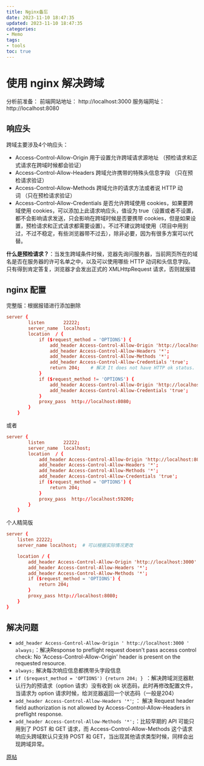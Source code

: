 ```yaml
---
title: Nginx备忘
date: 2023-11-10 18:47:35
updated: 2023-11-10 18:47:35
categories:
- Memo
tags:
- tools
toc: true
---
```

# 使用 nginx 解决跨域

分析前准备：
前端网站地址： http://localhost:3000
服务端网址： http://localhost:8080

## 响应头

跨域主要涉及4个响应头：
- Access-Control-Allow-Origin 用于设置允许跨域请求源地址 （预检请求和正式请求在跨域时候都会验证）
- Access-Control-Allow-Headers 跨域允许携带的特殊头信息字段 （只在预检请求验证）
- Access-Control-Allow-Methods 跨域允许的请求方法或者说 HTTP 动词 （只在预检请求验证）
- Access-Control-Allow-Credentials 是否允许跨域使用 cookies，如果要跨域使用 cookies，可以添加上此请求响应头，值设为 true（设置或者不设置，都不会影响请求发送，只会影响在跨域时候是否要携带 cookies，但是如果设置，预检请求和正式请求都需要设置）。不过不建议跨域使用（项目中用到过，不过不稳定，有些浏览器带不过去），除非必要，因为有很多方案可以代替。

**什么是预检请求？**：当发生跨域条件时候，览器先询问服务器，当前网页所在的域名是否在服务器的许可名单之中，以及可以使用哪些 HTTP 动词和头信息字段。只有得到肯定答复，浏览器才会发出正式的 XMLHttpRequest 请求，否则就报错

## nginx 配置

完整版：根据报错进行添加删除

```conf
server {
        listen       22222;
        server_name  localhost;
        location  / {
            if ($request_method = 'OPTIONS') {
                add_header Access-Control-Allow-Origin 'http://localhost:3000';
                add_header Access-Control-Allow-Headers '*';
                add_header Access-Control-Allow-Methods '*';
                add_header Access-Control-Allow-Credentials 'true';
                return 204;    # 解决 It does not have HTTP ok status.
            }
            if ($request_method != 'OPTIONS') {
                add_header Access-Control-Allow-Origin 'http://localhost:3000' always;
                add_header Access-Control-Allow-Credentials 'true';
            }
            proxy_pass  http://localhost:8080; 
        }
    }
```

或者

```conf
server {
        listen       22222;
        server_name  localhost;
        location  / {
            add_header Access-Control-Allow-Origin 'http://localhost:8080' always;
            add_header Access-Control-Allow-Headers '*';
            add_header Access-Control-Allow-Methods '*';
            add_header Access-Control-Allow-Credentials 'true';
            if ($request_method = 'OPTIONS') {
                return 204;
            }
            proxy_pass  http://localhost:59200; 
        }
    }
```

个人精简版

```conf
server {
    listen 22222;
    server_name localhost;  # 可以根据实际情况更改

    location / {
        add_header Access-Control-Allow-Origin 'http://localhost:3000' always;
        add_header Access-Control-Allow-Headers '*';
        add_header Access-Control-Allow-Methods '*';
        if ($request_method = 'OPTIONS') {
            return 204;
        }
        proxy_pass http://localhost:8080;
    }
}
```

## 解决问题

- `add_header Access-Control-Allow-Origin ' http://localhost:3000 ' always;`：解决Response to preflight request doesn't pass access control check: No 'Access-Control-Allow-Origin' header is present on the requested resource.
- `always;` 解决每次响应信息都携带头字段信息
- `if ($request_method = 'OPTIONS') {return 204; } `：解决跨域浏览器默认行为的预请求（option 请求）没有收到 ok 状态码，此时再修改配置文件，当请求为 option 请求时候，给浏览器返回一个状态码（一般是204）
- `add_header Access-Control-Allow-Headers '*'`; ： 解决 Request header field authorization is not allowed by Access-Control-Allow-Headers in preflight response.
- `add_header Access-Control-Allow-Methods '*';`：比较早期的 API 可能只用到了 POST 和 GET 请求，而 Access-Control-Allow-Methods 这个请求响应头跨域默认只支持 POST 和 GET，当出现其他请求类型时候，同样会出现跨域异常。

[原帖](https://www.cnblogs.com/fnz0/p/15803011.html)